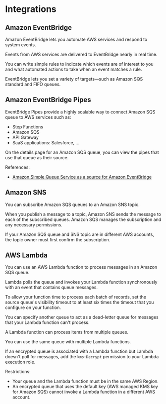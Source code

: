 # Integrations

## Amazon EventBridge

Amazon EventBridge lets you automate AWS services and respond to system events.

Events from AWS services are delivered to EventBridge nearly in real time. 

You can write simple rules to indicate which events are of interest to you and what automated actions to take when an event matches a rule.

EventBridge lets you set a variety of targets—such as Amazon SQS standard and FIFO queues.


## Amazon EventBridge Pipes

EventBridge Pipes provide a highly scalable way to connect Amazon SQS queue to AWS services such as:
- Step Functions
- Amazon SQS
- API Gateway
- SaaS applications: Salesforce, ...

On the details page for an Amazon SQS queue, you can view the pipes that use that queue as their source.

References:
- [Amazon Simple Queue Service as a source for Amazon EventBridge](https://docs.aws.amazon.com/eventbridge/latest/userguide/eb-pipes-sqs.html)


## Amazon SNS

You can subscribe Amazon SQS queues to an Amazon SNS topic.

When you publish a message to a topic, Amazon SNS sends the message to each of the subscribed queues. Amazon SQS manages the subscription and any necessary permissions.

If your Amazon SQS queue and SNS topic are in different AWS accounts, the topic owner must first confirm the subscription.


## AWS Lambda

You can use an AWS Lambda function to process messages in an Amazon SQS queue.

Lambda polls the queue and invokes your Lambda function synchronously with an event that contains queue messages.

To allow your function time to process each batch of records, set the source queue's visibility timeout to at least six times the timeout that you configure on your function.

You can specify another queue to act as a dead-letter queue for messages that your Lambda function can't process.

A Lambda function can process items from multiple queues.

You can use the same queue with multiple Lambda functions.

If an encrypted queue is associated with a Lambda function but Lambda doesn't poll for messages, add the `kms:Decrypt` permission to your Lambda execution role.

Restrictions:
- Your queue and the Lambda function must be in the same AWS Region.
- An encrypted queue that uses the default key (AWS managed KMS key for Amazon SQS) cannot invoke a Lambda function in a different AWS account.
